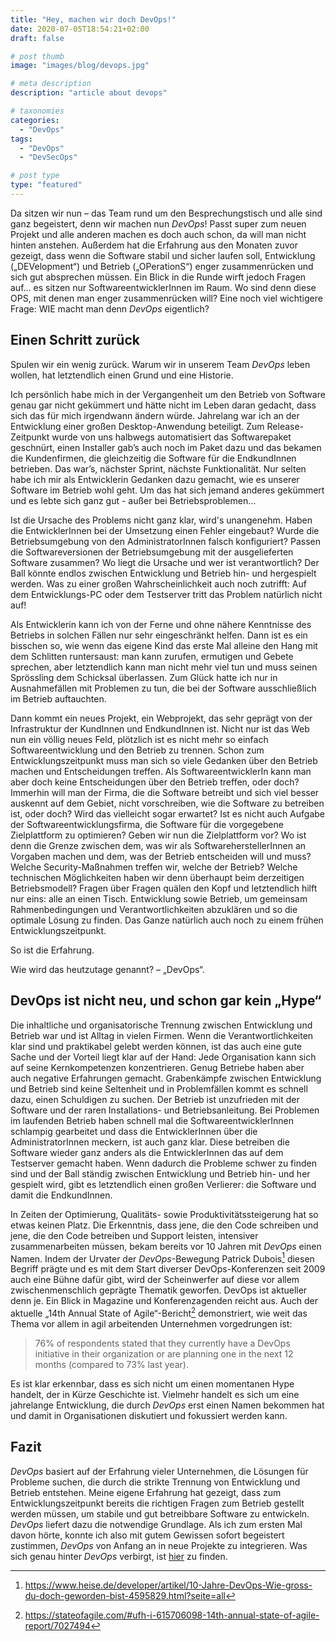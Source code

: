 ```yaml
---
title: "Hey, machen wir doch DevOps!"
date: 2020-07-05T18:54:21+02:00
draft: false

# post thumb
image: "images/blog/devops.jpg"

# meta description
description: "article about devops"

# taxonomies
categories: 
  - "DevOps"
tags:
  - "DevOps"
  - "DevSecOps"

# post type
type: "featured"
---
```



Da sitzen wir nun – das Team rund um den Besprechungstisch und alle sind ganz begeistert, denn wir machen nun *DevOps*! 
Passt super zum neuen Projekt und alle anderen machen es doch auch schon, da will man nicht hinten anstehen. 
Außerdem hat die Erfahrung aus den Monaten zuvor gezeigt, dass wenn die Software stabil und sicher laufen soll, Entwicklung („DEVelopment“) und Betrieb („OPerationS“) enger zusammenrücken 
und sich gut absprechen müssen. Ein Blick in die Runde wirft jedoch Fragen auf… es sitzen nur SoftwareentwicklerInnen im Raum. 
Wo sind denn diese OPS, mit denen man enger zusammenrücken will? 
Eine noch viel wichtigere Frage: WIE macht man denn *DevOps* eigentlich?

## Einen Schritt zurück
Spulen wir ein wenig zurück. 
Warum wir in unserem Team *DevOps* leben wollen, hat letztendlich einen Grund und eine Historie. 


Ich persönlich habe mich in der Vergangenheit um den Betrieb von Software genau gar nicht gekümmert und hätte nicht im Leben daran gedacht, dass sich das für mich irgendwann ändern würde. 
Jahrelang war ich an der Entwicklung einer großen Desktop-Anwendung beteiligt. 
Zum Release-Zeitpunkt wurde von uns halbwegs automatisiert das Softwarepaket geschnürt, einen Installer gab’s auch noch im Paket dazu und das bekamen die Kundenfirmen, 
die gleichzeitig die Software für die EndkundInnen betrieben. Das war’s, nächster Sprint, nächste Funktionalität. 
Nur selten habe ich mir als Entwicklerin Gedanken dazu gemacht, wie es unserer Software im Betrieb wohl geht. 
Um das hat sich jemand anderes gekümmert und es lebte sich ganz gut - außer bei Betriebsproblemen…
  
Ist die Ursache des Problems nicht ganz klar, wird's unangenehm. 
Haben die EntwicklerInnen bei der Umsetzung einen Fehler eingebaut? Wurde die Betriebsumgebung von den AdministratorInnen falsch konfiguriert? 
Passen die Softwareversionen der Betriebsumgebung mit der ausgelieferten Software zusammen? Wo liegt die Ursache und wer ist verantwortlich? 
Der Ball könnte endlos zwischen Entwicklung und Betrieb hin- und hergespielt werden. 
Was zu einer großen Wahrscheinlichkeit auch noch zutrifft: Auf dem Entwicklungs-PC oder dem Testserver tritt das Problem natürlich nicht auf!


Als Entwicklerin kann ich von der Ferne und ohne nähere Kenntnisse des Betriebs in solchen Fällen nur sehr eingeschränkt helfen. 
Dann ist es ein bisschen so, wie wenn das eigene Kind das erste Mal alleine den Hang mit dem Schlitten runtersaust: 
man kann zurufen, ermutigen und Gebete sprechen, aber letztendlich kann man nicht mehr viel tun und muss seinen Sprössling dem Schicksal überlassen.
Zum Glück hatte ich nur in Ausnahmefällen mit Problemen zu tun, die bei der Software ausschließlich im Betrieb auftauchten. 

Dann kommt ein neues Projekt, ein Webprojekt, das sehr geprägt von der Infrastruktur der KundInnen und EndkundInnen ist. 
Nicht nur ist das Web nun ein völlig neues Feld, plötzlich ist es nicht mehr so einfach Softwareentwicklung und den Betrieb zu trennen. 
Schon zum Entwicklungszeitpunkt muss man sich so viele Gedanken über den Betrieb machen und Entscheidungen treffen. 
Als SoftwareentwicklerIn kann man aber doch keine Entscheidungen über den Betrieb treffen, oder doch? 
Immerhin will man der Firma, die die Software betreibt und sich viel besser auskennt auf dem Gebiet, nicht vorschreiben, wie die Software zu betreiben ist, oder doch? 
Wird das vielleicht sogar erwartet? Ist es nicht auch Aufgabe der Softwareentwicklungsfirma, die Software für die vorgegebene Zielplattform zu optimieren? 
Geben wir nun die Zielplattform vor? Wo ist denn die Grenze zwischen dem, was wir als SoftwareherstellerInnen an Vorgaben machen und dem, was der Betrieb entscheiden will und muss? 
Welche Security-Maßnahmen treffen wir, welche der Betrieb? Welche technischen Möglichkeiten haben wir denn überhaupt beim derzeitigen Betriebsmodell? 
Fragen über Fragen quälen den Kopf und letztendlich hilft nur eins: alle an einen Tisch. 
Entwicklung sowie Betrieb, um gemeinsam Rahmenbedingungen und Verantwortlichkeiten abzuklären und so die optimale Lösung zu finden. 
Das Ganze natürlich auch noch zu einem frühen Entwicklungszeitpunkt.

So ist die Erfahrung. 

Wie wird das heutzutage genannt? – „DevOps“.


## DevOps ist nicht neu, und schon gar kein „Hype“

Die inhaltliche und organisatorische Trennung zwischen Entwicklung und Betrieb war und ist Alltag in vielen Firmen. 
Wenn die Verantwortlichkeiten klar sind und praktikabel gelebt werden können, ist das auch eine gute Sache und der Vorteil liegt klar auf der Hand: Jede Organisation kann sich auf seine Kernkompetenzen konzentrieren. 
Genug Betriebe haben aber auch negative Erfahrungen gemacht. Grabenkämpfe zwischen Entwicklung und Betrieb sind keine Seltenheit und in Problemfällen kommt es schnell dazu, einen Schuldigen zu suchen. Der Betrieb ist unzufrieden mit der Software und der raren Installations- und Betriebsanleitung. Bei Problemen im laufenden Betrieb haben schnell mal die SoftwareentwicklerInnen schlampig gearbeitet und dass die EntwicklerInnen über die AdministratorInnen meckern, ist auch ganz klar. Diese betreiben die Software wieder ganz anders als die EntwicklerInnen das auf dem Testserver gemacht haben. 
Wenn dadurch die Probleme schwer zu finden sind und der Ball ständig zwischen Entwicklung und Betrieb hin- und her gespielt wird, gibt es letztendlich einen großen Verlierer: die Software und damit die EndkundInnen.


In Zeiten der Optimierung, Qualitäts- sowie Produktivitätssteigerung hat so etwas keinen Platz. Die Erkenntnis, dass jene, die den Code schreiben und jene, die den Code betreiben und Support leisten, intensiver zusammenarbeiten müssen, bekam bereits vor 10 Jahren mit *DevOps* einen Namen. Indem der Urvater der *DevOps*-Bewegung Patrick Dubois[^1] diesen Begriff prägte und es mit dem Start diverser DevOps-Konferenzen seit 2009 auch eine Bühne dafür gibt, wird der Scheinwerfer auf diese vor allem zwischenmenschlich geprägte Thematik geworfen.
DevOps ist aktueller denn je. Ein Blick in Magazine und Konferenzagenden reicht aus. Auch der aktuelle „14th Annual State of Agile“-Bericht[^2] demonstriert, wie weit das Thema vor allem in agil arbeitenden Unternehmen vorgedrungen ist:
>76% of respondents stated that they currently have a DevOps initiative in their organization or are planning one in the next 12 months (compared to 73% last year). 

Es ist klar erkennbar, dass es sich nicht um einen momentanen Hype handelt, der in Kürze Geschichte ist. Vielmehr handelt es sich um eine jahrelange Entwicklung, die durch *DevOps* erst einen Namen bekommen hat und damit in Organisationen diskutiert und fokussiert werden kann.

## Fazit
*DevOps* basiert auf der Erfahrung vieler Unternehmen, die Lösungen für Probleme suchen, die durch die strikte Trennung von Entwicklung und Betrieb entstehen. Meine eigene Erfahrung hat gezeigt, dass zum Entwicklungszeitpunkt bereits die richtigen Fragen zum Betrieb gestellt werden müssen, um stabile und gut betreibbare Software zu entwickeln. *DevOps* liefert dazu die notwendige Grundlage. Als ich zum ersten Mal davon hörte, konnte ich also mit gutem Gewissen sofort begeistert zustimmen, *DevOps* von Anfang an in neue Projekte zu integrieren. Was sich genau hinter *DevOps* verbirgt, ist [hier](/blog/was-ist-devops) zu finden.




[^1]: <https://www.heise.de/developer/artikel/10-Jahre-DevOps-Wie-gross-du-doch-geworden-bist-4595829.html?seite=all> 
[^2]: <https://stateofagile.com/#ufh-i-615706098-14th-annual-state-of-agile-report/7027494>


